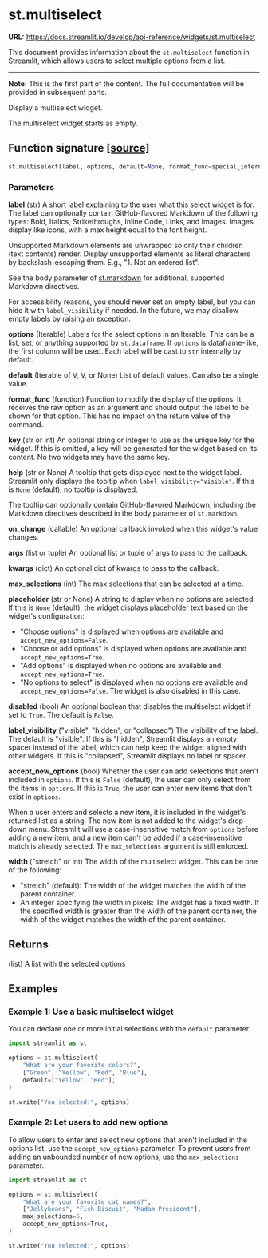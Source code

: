 # st.multiselect

**URL:** https://docs.streamlit.io/develop/api-reference/widgets/st.multiselect

This document provides information about the `st.multiselect` function in Streamlit, which allows users to select multiple options from a list.

---

**Note:** This is the first part of the content. The full documentation will be provided in subsequent parts.

Display a multiselect widget.

The multiselect widget starts as empty.

## Function signature [[source]](https://github.com/streamlit/streamlit/blob/1.50.0/lib/streamlit/elements/widgets/multiselect.py#L233 "View st.multiselect source code on GitHub")

```python
st.multiselect(label, options, default=None, format_func=special_internal_function, key=None, help=None, on_change=None, args=None, kwargs=None, *, max_selections=None, placeholder=None, disabled=False, label_visibility="visible", accept_new_options=False, width="stretch")
```

### Parameters

**label** (str)
A short label explaining to the user what this select widget is for. The label can optionally contain GitHub-flavored Markdown of the following types: Bold, Italics, Strikethroughs, Inline Code, Links, and Images. Images display like icons, with a max height equal to the font height.

Unsupported Markdown elements are unwrapped so only their children (text contents) render. Display unsupported elements as literal characters by backslash-escaping them. E.g., "1\. Not an ordered list".

See the body parameter of [st.markdown](https://docs.streamlit.io/develop/api-reference/text/st.markdown) for additional, supported Markdown directives.

For accessibility reasons, you should never set an empty label, but you can hide it with `label_visibility` if needed. In the future, we may disallow empty labels by raising an exception.

**options** (Iterable)
Labels for the select options in an Iterable. This can be a list, set, or anything supported by `st.dataframe`. If `options` is dataframe-like, the first column will be used. Each label will be cast to `str` internally by default.

**default** (Iterable of V, V, or None)
List of default values. Can also be a single value.

**format_func** (function)
Function to modify the display of the options. It receives the raw option as an argument and should output the label to be shown for that option. This has no impact on the return value of the command.

**key** (str or int)
An optional string or integer to use as the unique key for the widget. If this is omitted, a key will be generated for the widget based on its content. No two widgets may have the same key.

**help** (str or None)
A tooltip that gets displayed next to the widget label. Streamlit only displays the tooltip when `label_visibility="visible"`. If this is `None` (default), no tooltip is displayed.

The tooltip can optionally contain GitHub-flavored Markdown, including the Markdown directives described in the body parameter of `st.markdown`.

**on_change** (callable)
An optional callback invoked when this widget's value changes.

**args** (list or tuple)
An optional list or tuple of args to pass to the callback.

**kwargs** (dict)
An optional dict of kwargs to pass to the callback.

**max_selections** (int)
The max selections that can be selected at a time.

**placeholder** (str or None)
A string to display when no options are selected. If this is `None` (default), the widget displays placeholder text based on the widget's configuration:

*   "Choose options" is displayed when options are available and `accept_new_options=False`.
*   "Choose or add options" is displayed when options are available and `accept_new_options=True`.
*   "Add options" is displayed when no options are available and `accept_new_options=True`.
*   "No options to select" is displayed when no options are available and `accept_new_options=False`. The widget is also disabled in this case.

**disabled** (bool)
An optional boolean that disables the multiselect widget if set to `True`. The default is `False`.

**label_visibility** ("visible", "hidden", or "collapsed")
The visibility of the label. The default is "visible". If this is "hidden", Streamlit displays an empty spacer instead of the label, which can help keep the widget aligned with other widgets. If this is "collapsed", Streamlit displays no label or spacer.

**accept_new_options** (bool)
Whether the user can add selections that aren't included in `options`. If this is `False` (default), the user can only select from the items in `options`. If this is `True`, the user can enter new items that don't exist in `options`.

When a user enters and selects a new item, it is included in the widget's returned list as a string. The new item is not added to the widget's drop-down menu. Streamlit will use a case-insensitive match from `options` before adding a new item, and a new item can't be added if a case-insensitive match is already selected. The `max_selections` argument is still enforced.

**width** ("stretch" or int)
The width of the multiselect widget. This can be one of the following:

*   "stretch" (default): The width of the widget matches the width of the parent container.
*   An integer specifying the width in pixels: The widget has a fixed width. If the specified width is greater than the width of the parent container, the width of the widget matches the width of the parent container.

## Returns

(list)
A list with the selected options

## Examples

### Example 1: Use a basic multiselect widget

You can declare one or more initial selections with the `default` parameter.

```python
import streamlit as st

options = st.multiselect(
    "What are your favorite colors?",
    ["Green", "Yellow", "Red", "Blue"],
    default=["Yellow", "Red"],
)

st.write("You selected:", options)
```

### Example 2: Let users to add new options

To allow users to enter and select new options that aren't included in the options list, use the `accept_new_options` parameter. To prevent users from adding an unbounded number of new options, use the `max_selections` parameter.

```python
import streamlit as st

options = st.multiselect(
    "What are your favorite cat names?",
    ["Jellybeans", "Fish Biscuit", "Madam President"],
    max_selections=5,
    accept_new_options=True,
)

st.write("You selected:", options)
```